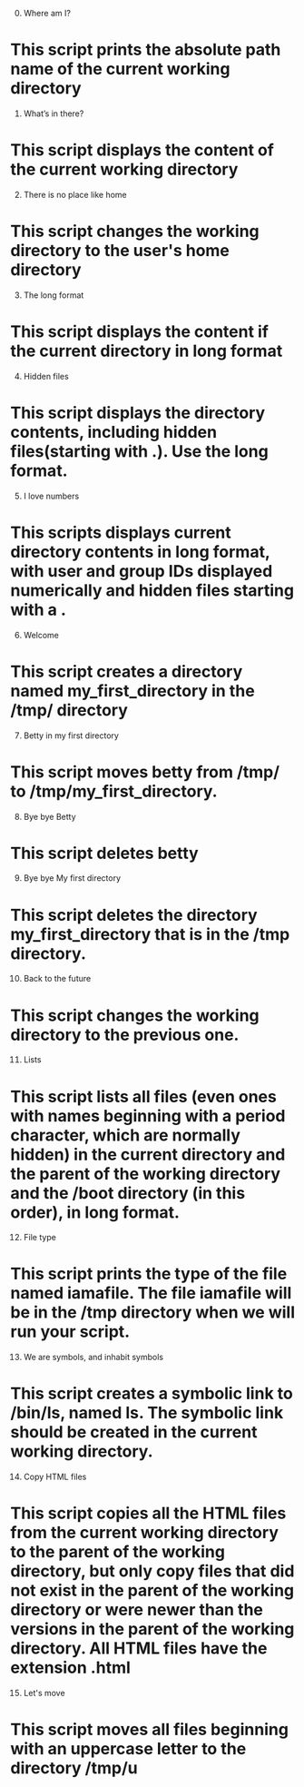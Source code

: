 0. Where am I?
# This script prints the absolute path name of the current working directory
1. What’s in there?
# This script displays the content of the current working directory
2. There is no place like home
# This script changes the working directory to the user's home directory
3. The long format
# This script displays the content if the current directory in long format
4. Hidden files
# This script displays the directory contents, including hidden files(starting with .). Use the long format.
5. I love numbers
# This scripts displays current directory contents in long format, with user and group IDs displayed numerically and hidden files starting with a .
6. Welcome
# This script creates a directory named my_first_directory in the /tmp/ directory
7. Betty in my first directory
# This script moves betty from /tmp/ to /tmp/my_first_directory.
8. Bye bye Betty
# This script deletes betty
9. Bye bye My first directory
# This script deletes the directory my_first_directory that is in the /tmp directory.
10. Back to the future
# This script changes the working directory to the previous one.
11. Lists
# This script lists all files (even ones with names beginning with a period character, which are normally hidden) in the current directory and the parent of the working directory and the /boot directory (in this order), in long format.
12. File type
# This script prints the type of the file named iamafile. The file iamafile will be in the /tmp directory when we will run your script.
13. We are symbols, and inhabit symbols
# This script creates a symbolic link to /bin/ls, named __ls__. The symbolic link should be created in the current working directory.
14. Copy HTML files
# This script copies all the HTML files from the current working directory to the parent of the working directory, but only copy files that did not exist in the parent of the working directory or were newer than the versions in the parent of the working directory. All HTML files have the extension .html
15. Let's move
# This script moves all files beginning with an uppercase letter to the directory /tmp/u





